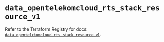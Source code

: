 # `data_opentelekomcloud_rts_stack_resource_v1`

Refer to the Terraform Registry for docs: [`data_opentelekomcloud_rts_stack_resource_v1`](https://registry.terraform.io/providers/opentelekomcloud/opentelekomcloud/1.36.14/docs/data-sources/rts_stack_resource_v1).

